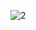 ![2](https://github.com/AliMohamed35/popularity-card/assets/137190242/68ad86db-475b-4052-bc1c-458878f83320)
